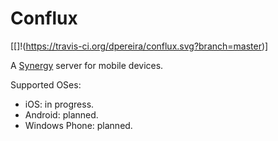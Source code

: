 Conflux 
=======

[[]!(https://travis-ci.org/dpereira/conflux.svg?branch=master)]

A [Synergy](http://synergy-project.org/) server for mobile devices.

Supported OSes:

 - iOS: in progress.
 - Android: planned.
 - Windows Phone: planned.
